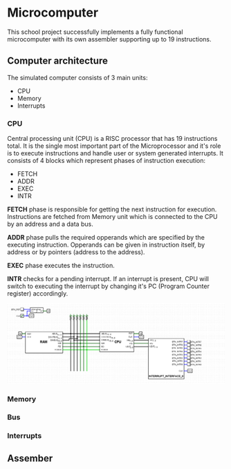 # Microcomputer
This school project successfully implements a fully functional microcomputer with its own assembler supporting up to 19 instructions.

## Computer architecture
The simulated computer consists of 3 main units:
- CPU
- Memory
- Interrupts

### CPU
Central processing unit (CPU) is a RISC processor that has 19 instructions total. It is the single most important part of the Microprocessor and it's role is to execute instructions and handle user or system generated interrupts. It consists of 4 blocks which represent phases of instruction execution:
- FETCH
- ADDR
- EXEC
- INTR

**FETCH** phase is responsible for getting the next instruction for execution. Instructions are fetched from Memory unit which is connected to the CPU by an address and a data bus.

**ADDR** phase pulls the required opperands which are specified by the executing instruction. Opperands can be given in instruction itself, by address or by pointers (address to the address).

**EXEC** phase executes the instruction.

**INTR** checks for a pending interrupt. If an interrupt is present, CPU will switch to executing the interrupt by changing it's PC (Program Counter register) accordingly.

![](https://raw.githubusercontent.com/stevomitric/Microcomputer/main/docs/sample1.png)

### Memory

### Bus

### Interrupts

## Assember
